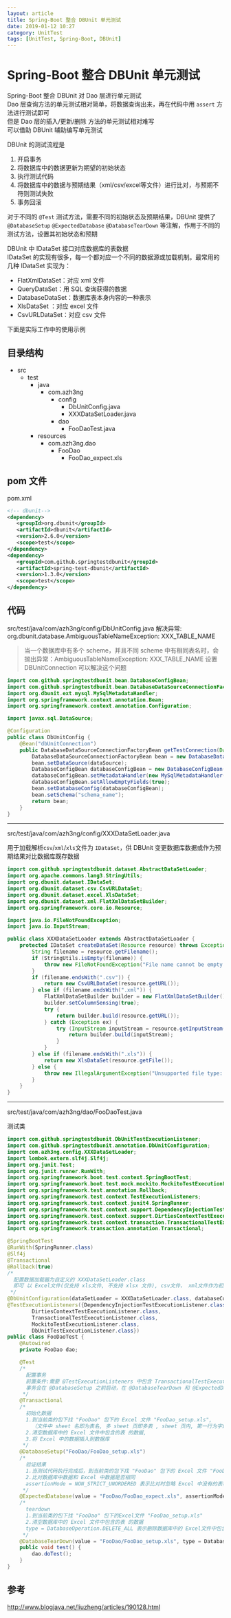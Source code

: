 ```yaml
---
layout: article
title: Spring-Boot 整合 DBUnit 单元测试
date: 2019-01-12 10:27
category: UnitTest
tags: [UnitTest, Spring-Boot, DBUnit]
---
```


# Spring-Boot 整合 DBUnit 单元测试    

Spring-Boot 整合 DBUnit 对 Dao 层进行单元测试  
Dao 层查询方法的单元测试相对简单，将数据查询出来，再在代码中用 `assert` 方法进行测试即可  
但是 Dao 层的插入/更新/删除 方法的单元测试相对难写  
可以借助 DBUnit 辅助编写单元测试  

DBUnit 的测试流程是
1. 开启事务
2. 将数据库中的数据更新为期望的初始状态
3. 执行测试代码
4. 将数据库中的数据与预期结果（xml/csv/excel等文件）进行比对，与预期不符则测试失败
5. 事务回滚

对于不同的 `@Test` 测试方法，需要不同的初始状态及预期结果，DBUnit 提供了 `@DatabaseSetup` `@ExpectedDatabase` `@DatabaseTearDown`
等注解，作用于不同的测试方法，设置其初始状态和预期

DBUnit 中 IDataSet 接口对应数据库的表数据  
IDataSet 的实现有很多，每一个都对应一个不同的数据源或加载机制。最常用的几种 IDataSet 实现为：
- FlatXmlDataSet：对应 xml 文件
- QueryDataSet：用 SQL 查询获得的数据
- DatabaseDataSet：数据库表本身内容的一种表示
- XlsDataSet ：对应 excel 文件
- CsvURLDataSet：对应 csv 文件

下面是实际工作中的使用示例

## 目录结构

- src
    - test
        - java
            - com.azh3ng
                - config
                    - DbUnitConfig.java
                    - XXXDataSetLoader.java
                - dao
                    - FooDaoTest.java
        - resources
            - com.azh3ng.dao
                - FooDao
                    - FooDao_expect.xls

## pom 文件

pom.xml
```xml
<!-- dbunit-->
<dependency>
   <groupId>org.dbunit</groupId>
   <artifactId>dbunit</artifactId>
   <version>2.6.0</version>
   <scope>test</scope>
</dependency>
<dependency>
   <groupId>com.github.springtestdbunit</groupId>
   <artifactId>spring-test-dbunit</artifactId>
   <version>1.3.0</version>
   <scope>test</scope>
</dependency>
```
## 代码

src/test/java/com/azh3ng/config/DbUnitConfig.java
解决异常: org.dbunit.database.AmbiguousTableNameException: XXX_TABLE_NAME

> 当一个数据库中有多个 scheme，并且不同 scheme 中有相同表名时，会抛出异常：AmbiguousTableNameException: XXX_TABLE_NAME
> 设置 DBUnitConnection 可以解决这个问题

```java
import com.github.springtestdbunit.bean.DatabaseConfigBean;
import com.github.springtestdbunit.bean.DatabaseDataSourceConnectionFactoryBean;
import org.dbunit.ext.mysql.MySqlMetadataHandler;
import org.springframework.context.annotation.Bean;
import org.springframework.context.annotation.Configuration;

import javax.sql.DataSource;

@Configuration
public class DbUnitConfig {
    @Bean("dbUnitConnection")
    public DatabaseDataSourceConnectionFactoryBean getTestConnection(DataSource dataSource) {
        DatabaseDataSourceConnectionFactoryBean bean = new DatabaseDataSourceConnectionFactoryBean();
        bean.setDataSource(dataSource);
        DatabaseConfigBean databaseConfigBean = new DatabaseConfigBean();
        databaseConfigBean.setMetadataHandler(new MySqlMetadataHandler());
        databaseConfigBean.setAllowEmptyFields(true);
        bean.setDatabaseConfig(databaseConfigBean);
        bean.setSchema("schema_name");
        return bean;
    }
}
```

---

src/test/java/com/azh3ng/config/XXXDataSetLoader.java

用于加载解析`csv`/`xml`/`xls`文件为 `IDataSet`，供 DBUnit 变更数据库数据或作为预期结果对比数据库既存数据

```java
import com.github.springtestdbunit.dataset.AbstractDataSetLoader;
import org.apache.commons.lang3.StringUtils;
import org.dbunit.dataset.IDataSet;
import org.dbunit.dataset.csv.CsvURLDataSet;
import org.dbunit.dataset.excel.XlsDataSet;
import org.dbunit.dataset.xml.FlatXmlDataSetBuilder;
import org.springframework.core.io.Resource;

import java.io.FileNotFoundException;
import java.io.InputStream;

public class XXXDataSetLoader extends AbstractDataSetLoader {
    protected IDataSet createDataSet(Resource resource) throws Exception {
        String filename = resource.getFilename();
        if (StringUtils.isEmpty(filename)) {
            throw new FileNotFoundException("File name cannot be empty:" + resource.getURL());
        }
        if (filename.endsWith(".csv")) {
            return new CsvURLDataSet(resource.getURL());
        } else if (filename.endsWith(".xml")) {
            FlatXmlDataSetBuilder builder = new FlatXmlDataSetBuilder();
            builder.setColumnSensing(true);
            try {
                return builder.build(resource.getURL());
            } catch (Exception ex) {
                try (InputStream inputStream = resource.getInputStream()) {
                    return builder.build(inputStream);
                }
            }
        } else if (filename.endsWith(".xls")) {
            return new XlsDataSet(resource.getFile());
        } else {
            throw new IllegalArgumentException("Unsupported file type: " + filename);
        }
    }
}
```

---

src/test/java/com/azh3ng/dao/FooDaoTest.java

测试类

```java
import com.github.springtestdbunit.DbUnitTestExecutionListener;
import com.github.springtestdbunit.annotation.DbUnitConfiguration;
import com.azh3ng.config.XXXDataSetLoader;
import lombok.extern.slf4j.Slf4j;
import org.junit.Test;
import org.junit.runner.RunWith;
import org.springframework.boot.test.context.SpringBootTest;
import org.springframework.boot.test.mock.mockito.MockitoTestExecutionListener;
import org.springframework.test.annotation.Rollback;
import org.springframework.test.context.TestExecutionListeners;
import org.springframework.test.context.junit4.SpringRunner;
import org.springframework.test.context.support.DependencyInjectionTestExecutionListener;
import org.springframework.test.context.support.DirtiesContextTestExecutionListener;
import org.springframework.test.context.transaction.TransactionalTestExecutionListener;
import org.springframework.transaction.annotation.Transactional;

@SpringBootTest
@RunWith(SpringRunner.class)
@Slf4j
@Transactional
@Rollback(true)
/*
  配置数据加载器为自定义的 XXXDataSetLoader.class
  即可 以 Excel文件(仅支持 xls文件, 不支持 xlsx 文件), csv文件， xml文件作为初始化数据和验证结果
 */
@DbUnitConfiguration(dataSetLoader = XXXDataSetLoader.class, databaseConnection = "dbUnitConnection")
@TestExecutionListeners({DependencyInjectionTestExecutionListener.class,
        DirtiesContextTestExecutionListener.class,
        TransactionalTestExecutionListener.class,
        MockitoTestExecutionListener.class,
        DbUnitTestExecutionListener.class})
public class FooDaoTest {
    @Autowired
    private FooDao dao;

    @Test
    /*
      配置事务
      前置条件:需要 @TestExecutionListeners 中包含 TransactionalTestExecutionListener.class
      事务会在 @DatabaseSetup 之前启动，在 @DatabaseTearDown 和 @ExpectedDatabase 之后结束, 并回滚
     */
    @Transactional
    /*
      初始化数据
      1.到当前类的包下找 "FooDao" 包下的 Excel 文件 "FooDao_setup.xls",
        （文件中 sheet 名即为表名, 多 sheet 页即多表 , sheet 页内, 第一行为字段名）
      2.清空数据库中的 Excel 文件中包含的表 的数据,
      3.将 Excel 中的数据插入到数据库
     */
    @DatabaseSetup("FooDao/FooDao_setup.xls")
    /*
      验证结果
      1.当测试代码执行完成后，到当前类的包下找 "FooDao" 包下的 Excel 文件 "FooDao_expect.xls"
      2.比对数据库中数据和 Excel 中数据是否相同
      assertionMode = NON_STRICT_UNORDERED 表示比对时忽略 Excel 中没有的表和字段, 并且比对时忽略数据行的顺序
     */
    @ExpectedDatabase(value = "FooDao/FooDao_expect.xls", assertionMode = NON_STRICT_UNORDERED)
    /*
      teardown
      1.到当前类的包下找 "FooDao" 包下的Excel文件 "FooDao_setup.xls"
      2.清空数据库中的 Excel 文件中包含的表 的数据
      type = DatabaseOperation.DELETE_ALL 表示删除数据库中的 Excel文件中包含的表 的所有数据
     */
    @DatabaseTearDown(value = "FooDao/FooDao_setup.xls", type = DatabaseOperation.DELETE_ALL)
    public void test() {
        dao.doTest();
    }
}
```

## 参考
http://www.blogjava.net/liuzheng/articles/190128.html

